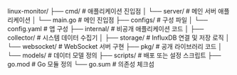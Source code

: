 linux-monitor/
├── cmd/                    # 애플리케이션 진입점
│   └── server/             # 메인 서버 애플리케이션
│       └── main.go         # 메인 진입점
├── configs/                # 구성 파일
│   └── config.yaml         # 앱 구성
├── internal/               # 비공개 애플리케이션 코드
│   ├── collector/          # 시스템 데이터 수집기
│   ├── storage/            # InfluxDB 연결 및 저장 로직
│   └── websocket/          # WebSocket 서버 구현
├── pkg/                    # 공개 라이브러리 코드
│   └── models/             # 데이터 모델 정의
├── scripts/                # 배포 또는 설정 스크립트
├── go.mod                  # Go 모듈 정의
└── go.sum                  # 의존성 체크섬